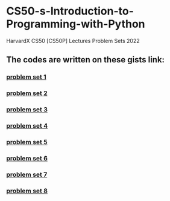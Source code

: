 # CS50-s-Introduction-to-Programming-with-Python
HarvardX CS50 [CS50P] Lectures Problem Sets 2022

## The codes are written on these gists link:
### [problem set 1](https://gist.github.com/denstream-io/a4388a6661c3507e754a752d6f364b9e#file-0-functions-variables-py)
### [problem set 2](https://gist.github.com/denstream-io/a4388a6661c3507e754a752d6f364b9e#file-1-conditionals-py)
### [problem set 3](https://gist.github.com/denstream-io/a4388a6661c3507e754a752d6f364b9e#file-2-loops-py)
### [problem set 4](https://gist.github.com/denstream-io/a4388a6661c3507e754a752d6f364b9e#file-3-exceptions-py)
### [problem set 5](https://gist.github.com/denstream-io/a4388a6661c3507e754a752d6f364b9e#file-4-libraries-py)
### [problem set 6](https://gist.github.com/denstream-io/a4388a6661c3507e754a752d6f364b9e#file-5-unit_tests-py)
### [problem set 7](https://gist.github.com/denstream-io/a4388a6661c3507e754a752d6f364b9e#file-6-fileio-py)
### [problem set 8](https://gist.github.com/denstream-io/a4388a6661c3507e754a752d6f364b9e)

